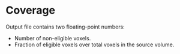 # Coverage

Output file contains two floating-point numbers:
  + Number of non-eligible voxels.
  + Fraction of eligible voxels over total voxels in the source volume.
